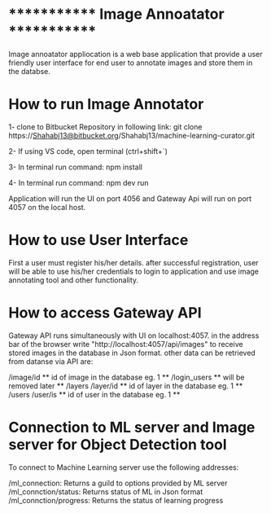 # ***********  Image Annoatator  *********** #

Image annoatator appliocation is a web base application that provide a user friendly user interface for end user to annotate images and store them in the databse.
# How to run Image Annotator

1- clone to Bitbucket Repository in following link: git clone https://Shahabj13@bitbucket.org/Shahabj13/machine-learning-curator.git

2- If using VS code, open terminal (ctrl+shift+`)

3- In terminal run command: npm install

4- In terminal run command: npm dev run

Application will run the UI on port 4056 and Gateway Api will run on port 4057 on the local host.

# How to use User Interface

First a user must register his/her details. after successful registration, user will be able to use his/her credentials to login to application and use image annotating tool and other functionality.

# How to access Gateway API

Gateway API runs simultaneously with UI on localhost:4057. in the address bar of the browser write "http://localhost:4057/api/images" to receive stored images in the database in Json format. other data can be retrieved from datanse via API are:

/image/id ** id of image in the database eg. 1 **
/login_users ** will be removed later **
/layers
/layer/id ** id of layer in the database eg. 1 **
/users
/user/is ** id of user in the database eg. 1 **

# Connection to ML server and Image server for Object Detection tool

To connect to Machine Learning server use the following addresses:

/ml_connection: Returns a guild to options provided by ML server
/ml_connction/status: Returns status of ML in Json format
/ml_connction/progress: Returns the status of learning progress